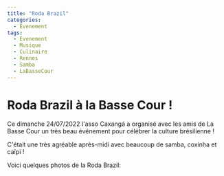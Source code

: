 ```yaml
---
title: "Roda Brazil"
categories:
  - Evenement
tags:
  - Evenement
  - Musique
  - Culinaire
  - Rennes
  - Samba
  - LaBasseCour
---
```


# Roda Brazil à la Basse Cour !

Ce dimanche 24/07/2022 l'asso Caxangá a organisé avec les amis de La Basse Cour un très beau événement pour célébrer la culture brésilienne !

C'était une très agréable après-midi avec beaucoup de samba, coxinha et caïpi !

Voici quelques photos de la Roda Brazil:
